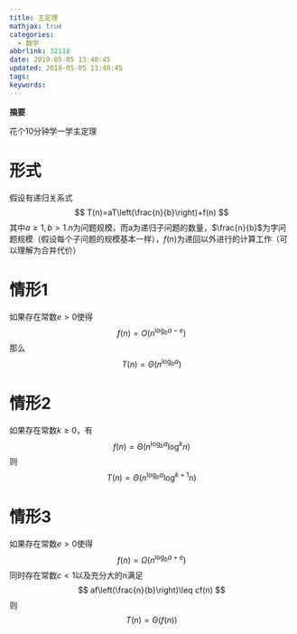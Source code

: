 ```yaml
---
title: 主定理
mathjax: true
categories:
  - 数学
abbrlink: 32118
date: 2019-05-05 13:40:45
updated: 2019-05-05 13:40:45
tags:
keywords:
---
```


**摘要**

花个10分钟学一学主定理

<!--more-->

# 形式

假设有递归关系式
$$
T(n)=aT\left(\frac{n}{b}\right)+f(n)
$$
其中$a\geq 1,b>1$.$n$为问题规模，而a为递归子问题的数量，$\frac{n}{b}$为字问题规模（假设每个子问题的规模基本一样），$f(n)$为递回以外进行的计算工作（可以理解为合并代价）

# 情形1

如果存在常数$e>0$使得
$$
f(n)=O\left(n^{\log_ba-e}\right)
$$
那么
$$
T(n)=\Theta\left(n^{\log_ba}\right)
$$

# 情形2

如果存在常数$k\geq 0$，有
$$
f(n)=\Theta\left(n^{\log_ba}\log^kn\right)
$$
则
$$
T(n)=\Theta\left(n^{\log_ba}\log^{k+1}n\right)
$$

# 情形3

如果存在常数$e>0$使得
$$
f(n)=\Omega\left(n^{\log_ba+e}\right)
$$
同时存在常数$c<1$以及充分大的n满足
$$
af\left(\frac{n}{b}\right)\leq cf(n)
$$
则
$$
T(n)=\Theta(f(n))
$$
